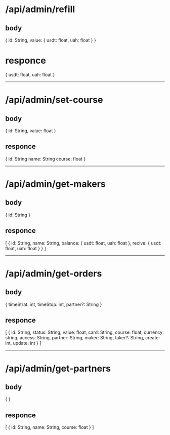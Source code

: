 # /api/admin/refill

## body 
{
    id: String,
    value: {
        usdt: float,
        uah: float
    }
}

# responce 
{
    usdt: float, 
    uah: float
}

---

# /api/admin/set-course

## body 
{
    id: String,
    value: float
}

## responce
{
    id: String
    name: String
    course: float
}

---

# /api/admin/get-makers

## body 
{
    id: String
}

## responce 
[
    {
        id: String,
        name: String,
        balance: {
            usdt: float,
            uah: float
        },
        recive: {
            usdt: float,
            uah: float
        }
    }
]

---

# /api/admin/get-orders

## body 
{
    timeStrat: int,
    timeStop: int,
    partner?: String
}

## responce 
[
    {
        id: String,
        status: String,
        value: float,
        card: String,
        course: float,
        currency: string,
        access: String,
        partner: String,
        maker: String,
        taker?: String,
        create: int,
        update: int
    }
]

---

# /api/admin/get-partners

## body 
{  }

## responce 
[
    {
        id: String,
        name: String,
        course: float
    }
]